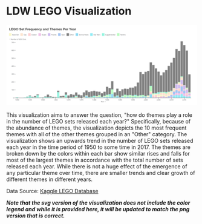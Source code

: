 # LDW LEGO Visualization
![](LDWLegoVisualization.png)

This visualization aims to answer the question, "how do themes play a role in the number of LEGO sets released each year?" Specifically, because of the abundance of themes, the visualization depicts the 10 most frequent themes with all of the other themes grouped in an "Other" category. The visualization shows an upwards trend in the number of LEGO sets released each year in the time period of 1950 to some time in 2017. The themes are broken down by the colors within each bar show similar rises and falls for most of the largest themes in accordance with the total number of sets released each year. While there is not a huge effect of the emergence of any particular theme over time, there are smaller trends and clear growth of different themes in different years.

Data Source: [Kaggle LEGO Database](https://www.kaggle.com/datasets/rtatman/lego-database)

***Note that the svg version of the visualization does not include the color legend and while it is provided here, it will be updated to match the png version that is correct.***

